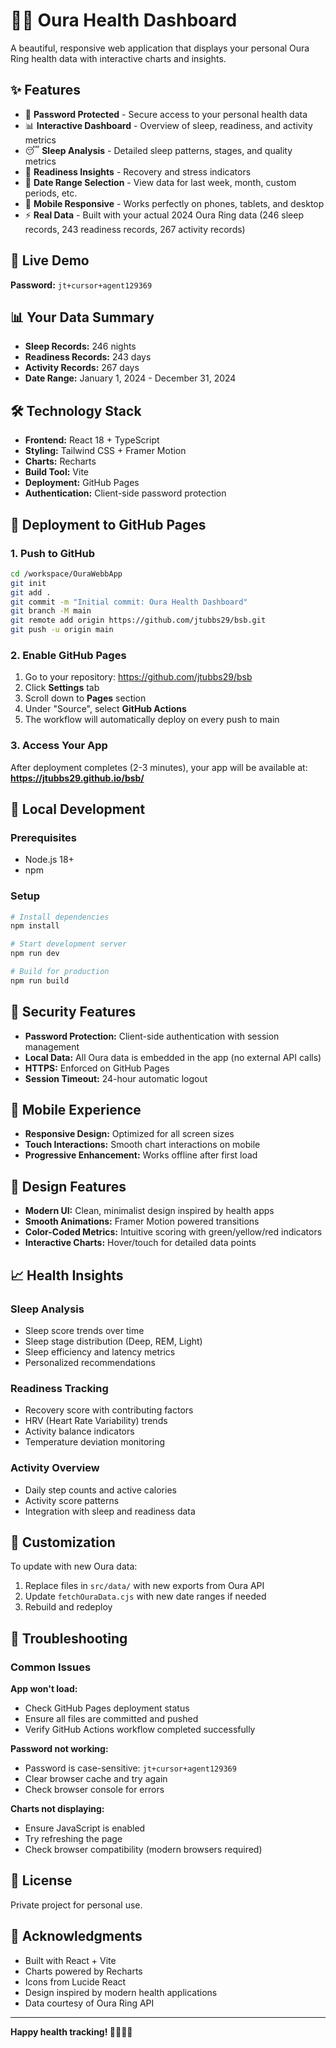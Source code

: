 # 🏃‍♂️ Oura Health Dashboard

A beautiful, responsive web application that displays your personal Oura Ring health data with interactive charts and insights.

## ✨ Features

- 🔐 **Password Protected** - Secure access to your personal health data
- 📊 **Interactive Dashboard** - Overview of sleep, readiness, and activity metrics
- 😴 **Sleep Analysis** - Detailed sleep patterns, stages, and quality metrics
- 🎯 **Readiness Insights** - Recovery and stress indicators
- 📅 **Date Range Selection** - View data for last week, month, custom periods, etc.
- 📱 **Mobile Responsive** - Works perfectly on phones, tablets, and desktop
- ⚡ **Real Data** - Built with your actual 2024 Oura Ring data (246 sleep records, 243 readiness records, 267 activity records)

## 🚀 Live Demo

**Password:** `jt+cursor+agent129369`

## 📊 Your Data Summary

- **Sleep Records:** 246 nights
- **Readiness Records:** 243 days  
- **Activity Records:** 267 days
- **Date Range:** January 1, 2024 - December 31, 2024

## 🛠️ Technology Stack

- **Frontend:** React 18 + TypeScript
- **Styling:** Tailwind CSS + Framer Motion
- **Charts:** Recharts
- **Build Tool:** Vite
- **Deployment:** GitHub Pages
- **Authentication:** Client-side password protection

## 🚀 Deployment to GitHub Pages

### 1. Push to GitHub

```bash
cd /workspace/OuraWebbApp
git init
git add .
git commit -m "Initial commit: Oura Health Dashboard"
git branch -M main
git remote add origin https://github.com/jtubbs29/bsb.git
git push -u origin main
```

### 2. Enable GitHub Pages

1. Go to your repository: https://github.com/jtubbs29/bsb
2. Click **Settings** tab
3. Scroll down to **Pages** section
4. Under "Source", select **GitHub Actions**
5. The workflow will automatically deploy on every push to main

### 3. Access Your App

After deployment completes (2-3 minutes), your app will be available at:
**https://jtubbs29.github.io/bsb/**

## 🔧 Local Development

### Prerequisites
- Node.js 18+
- npm

### Setup
```bash
# Install dependencies
npm install

# Start development server
npm run dev

# Build for production
npm run build
```

## 🔐 Security Features

- **Password Protection:** Client-side authentication with session management
- **Local Data:** All Oura data is embedded in the app (no external API calls)
- **HTTPS:** Enforced on GitHub Pages
- **Session Timeout:** 24-hour automatic logout

## 📱 Mobile Experience

- **Responsive Design:** Optimized for all screen sizes
- **Touch Interactions:** Smooth chart interactions on mobile
- **Progressive Enhancement:** Works offline after first load

## 🎨 Design Features

- **Modern UI:** Clean, minimalist design inspired by health apps
- **Smooth Animations:** Framer Motion powered transitions
- **Color-Coded Metrics:** Intuitive scoring with green/yellow/red indicators
- **Interactive Charts:** Hover/touch for detailed data points

## 📈 Health Insights

### Sleep Analysis
- Sleep score trends over time
- Sleep stage distribution (Deep, REM, Light)
- Sleep efficiency and latency metrics
- Personalized recommendations

### Readiness Tracking
- Recovery score with contributing factors
- HRV (Heart Rate Variability) trends
- Activity balance indicators
- Temperature deviation monitoring

### Activity Overview
- Daily step counts and active calories
- Activity score patterns
- Integration with sleep and readiness data

## 🔧 Customization

To update with new Oura data:

1. Replace files in `src/data/` with new exports from Oura API
2. Update `fetchOuraData.cjs` with new date ranges if needed
3. Rebuild and redeploy

## 🐛 Troubleshooting

### Common Issues

**App won't load:**
- Check GitHub Pages deployment status
- Ensure all files are committed and pushed
- Verify GitHub Actions workflow completed successfully

**Password not working:**
- Password is case-sensitive: `jt+cursor+agent129369`
- Clear browser cache and try again
- Check browser console for errors

**Charts not displaying:**
- Ensure JavaScript is enabled
- Try refreshing the page
- Check browser compatibility (modern browsers required)

## 📄 License

Private project for personal use.

## 🙏 Acknowledgments

- Built with React + Vite
- Charts powered by Recharts
- Icons from Lucide React
- Design inspired by modern health applications
- Data courtesy of Oura Ring API

---

**Happy health tracking! 🏃‍♂️💤🎯**
